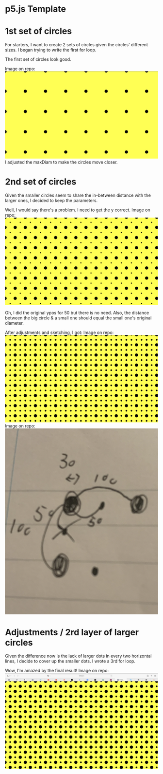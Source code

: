 # p5.js Template

# 1st set of circles
For starters, I want to create 2 sets of circles given the circles' different sizes.
I began trying to write the first for loop. 

The first set of circles look good.

Image on repo:  
![commit 1](./1.png)
I adjusted the maxDiam to make the circles move closer. 

# 2nd set of circles
Given the smaller circles seem to share the in-between distance with the larger ones, I decided to keep the parameters.

Well, I would say there's a problem. I need to get the y correct. 
Image on repo:  
![commit 2](./2.png)

Oh, I did the original ypos for 50 but there is no need. 
Also, the distance between the big circle & a small one should equal the small one's original diameter. 

After adjustments and sketching, I got:
Image on repo:  
![commit 3](./3.png)
Image on repo:  
![commit 3](./4.png)



# Adjustments / 2rd layer of larger circles
Given the difference now is the lack of larger dots in every two horizontal lines, I decide to cover up the smaller dots. I wrote a 3rd for loop. 

Wow, I'm amazed by the final result!
Image on repo:  
![commit 4](./5.png)


